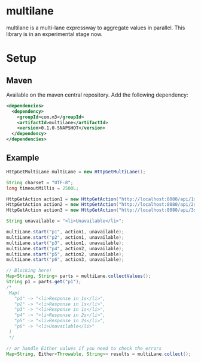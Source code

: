 # multilane

multilane is a multi-lane expressway to aggregate values in parallel. This library is in an experimental stage now.

# Setup

## Maven

Available on the maven central repository. Add the following dependency:

```xml
<dependencies>
  <dependency>
    <groupId>com.m3</groupId>
    <artifactId>multilane</artifactId>
    <version>0.1.0-SNAPSHOT</version>
  </dependency>
</dependencies>
```

## Example

```java
HttpGetMultiLane multiLane = new HttpGetMultiLane();

String charset = "UTF-8";
long timeoutMillis = 2500L;

HttpGetAction action1 = new HttpGetAction("http://localhost:8080/api/1s", charset, timeoutMillis);
HttpGetAction action2 = new HttpGetAction("http://localhost:8080/api/2s", charset, timeoutMillis);
HttpGetAction action3 = new HttpGetAction("http://localhost:8080/api/3s", charset, timeoutMillis);

String unavailable = "<li>Unavailable</li>";

multiLane.start("p1", action1, unavailable);
multiLane.start("p2", action1, unavailable);
multiLane.start("p3", action1, unavailable);
multiLane.start("p4", action2, unavailable);
multiLane.start("p5", action2, unavailable);
multiLane.start("p6", action3, unavailable);

// Blocking here!
Map<String, String> parts = multiLane.collectValues();
String p1 = parts.get("p1");
/*
 Map(
   "p1" -> "<li>Response in 1s</li>",
   "p2" -> "<li>Response in 1s</li>",
   "p3" -> "<li>Response in 1s</li>",
   "p4" -> "<li>Response in 2s</li>",
   "p5" -> "<li>Response in 2s</li>",
   "p6" -> "<li>Unavailable</li>"
 )
 */

// or handle Either values if you need to check the errors
Map<String, Either<Throwable, String>> results = multiLane.collect();
```

